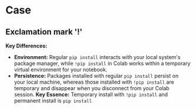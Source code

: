 # Case
## Exclamation mark '**!**'
**Key Differences:**
- **Environment:** Regular `pip install` interacts with your local system's package manager, while `!pip install` in Colab works within a temporary virtual environment for your notebook.
- **Persistence:** Packages installed with regular `pip install` persist on your local machine, whereas those installed with `!pip install` are temporary and disappear when you disconnect from your Colab session.
**Key Essence:**
Temporary install with `!pip install` and permanent install is `pip install`
